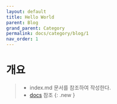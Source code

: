 ```yaml
---
layout: default
title: Hello World
parent: Blog
grand_parent: Category
permalink: docs/category/blog/1
nav_order: 1
---
```


# 개요

> - index.md 문서를 참조하여 작성한다.
> - [docs](https://just-the-docs.github.io/just-the-docs/) 참조
{: .new }